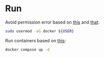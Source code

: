 # Run

Avoid permission error based on [this](https://www.digitalocean.com/community/questions/how-to-fix-docker-got-permission-denied-while-trying-to-connect-to-the-docker-daemon-socket) and [that](https://github.com/docker/compose/issues/10299#issuecomment-1438247730):

```bash
sudo usermod -aG docker ${USER}
```

Run containers based on [this](https://www.digitalocean.com/community/tutorials/how-to-install-wordpress-with-docker-compose):

```bash
docker compose up -d
```

